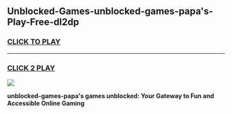 
## Unblocked-Games-unblocked-games-papa's-Play-Free-dl2dp
<h3>
<a href="https://premium76.site?title=unblocked-games-papa's&ref=20A">CLICK TO PLAY</a></h3>
<hr>

<h3>
<a href="https://premium76.site?title=unblocked-games-papa's&ref=20A">CLICK 2 PLAY</a>
  
</h3>

<a href="https://premium76.site?title=unblocked-games-papa's&ref=20A"><img src="https://clearcache.store/games.png"></a>


**unblocked-games-papa's games unblocked: Your Gateway to Fun and Accessible Online Gaming**
